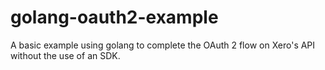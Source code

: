 # golang-oauth2-example
A basic example using golang to complete the OAuth 2 flow on Xero's API without the use of an SDK.
